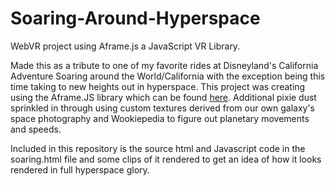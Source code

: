 # Soaring-Around-Hyperspace
WebVR project using Aframe.js a JavaScript VR Library.


Made this as a tribute to one of my favorite rides at Disneyland's California Adventure Soaring around the World/California with the exception being this time taking to new heights out in hyperspace. This project was creating using the Aframe.JS library which can be found <a href="https://aframe.io/docs/1.3.0/introduction/">here</a>. Additional pixie dust sprinkled in through using custom textures derived from our own galaxy's space photography and Wookiepedia to figure out planetary movements and speeds. 

Included in this repository is the source html and Javascript code in the soaring.html file and some clips of it rendered to get an idea of how it looks rendered in full hyperspace glory. 
